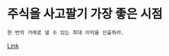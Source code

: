 # 주식을 사고팔기 가장 좋은 시점

```css
한 번의 거래로 낼 수 있는 최대 이익을 산출하라.
```

[Link](https://github.com/sunrabbit123/TIL/tree/f35c1dcd3c295d492c3895fd89eff46c83899885/Language/Python/Algorithem/Array/12.maxProfit/maxProfit.py)

